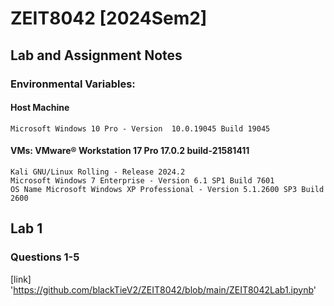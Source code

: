 # ZEIT8042 [2024Sem2]
## Lab and Assignment Notes
### Environmental Variables: 
  #### Host Machine 
    Microsoft Windows 10 Pro - Version	10.0.19045 Build 19045
  #### VMs: VMware® Workstation 17 Pro 17.0.2 build-21581411
    Kali GNU/Linux Rolling - Release 2024.2
    Microsoft Windows 7 Enterprise - Version 6.1 SP1 Build 7601 
    OS Name	Microsoft Windows XP Professional - Version	5.1.2600 SP3 Build 2600

## Lab 1
### Questions 1-5
[link] 'https://github.com/blackTieV2/ZEIT8042/blob/main/ZEIT8042Lab1.ipynb'
